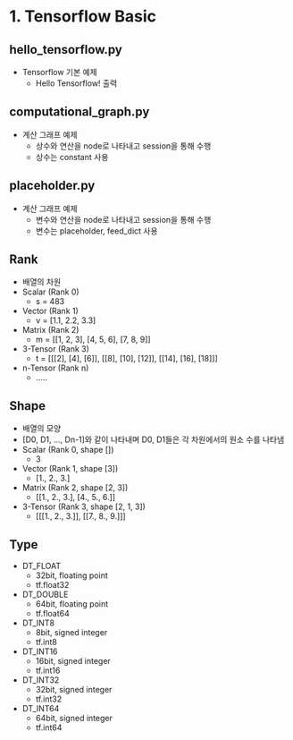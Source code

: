 # 1. Tensorflow Basic

## hello_tensorflow.py

- Tensorflow 기본 예제
  - Hello Tensorflow! 출력

## computational_graph.py

- 계산 그래프 예제
  - 상수와 연산을 node로 나타내고 session을 통해 수행
  - 상수는 constant 사용

## placeholder.py

- 계산 그래프 예제
  - 변수와 연산을 node로 나타내고 session을 통해 수행
  - 변수는 placeholder, feed_dict 사용

## Rank

- 배열의 차원
- Scalar (Rank 0)
  - s = 483
- Vector (Rank 1)
  - v = [1.1, 2.2, 3.3]
- Matrix (Rank 2)
  - m = [[1, 2, 3], [4, 5, 6], [7, 8, 9]]
- 3-Tensor (Rank 3)
  - t = [[[2], [4], [6]], [[8], [10], [12]], [[14], [16], [18]]]
- n-Tensor (Rank n)
  - .....

## Shape

- 배열의 모양
- [D0, D1, ..., Dn-1]와 같이 나타내며 D0, D1들은 각 차원에서의 원소 수를 나타냄
- Scalar (Rank 0, shape [])
  - 3
- Vector (Rank 1, shape [3])
  - [1., 2., 3.]
- Matrix (Rank 2, shape [2, 3])
  - [[1., 2., 3.], [4., 5., 6.]]
- 3-Tensor (Rank 3, shape [2, 1, 3])
  - [[[1., 2., 3.]], [[7., 8., 9.]]]

## Type

- DT_FLOAT
  - 32bit, floating point
  - tf.float32
- DT_DOUBLE
  - 64bit, floating point
  - tf.float64
- DT_INT8
  - 8bit, signed integer
  - tf.int8
- DT_INT16
  - 16bit, signed integer
  - tf.int16
- DT_INT32
  - 32bit, signed integer
  - tf.int32
- DT_INT64
  - 64bit, signed integer
  - tf.int64

